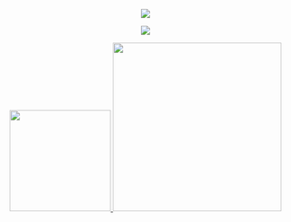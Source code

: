 <div align="center">

 ![](https://komarev.com/ghpvc/?username=johnnyalves64&color=blue&style=flat&label=Visitas+ao+perfil)

 ![](https://github-profile-summary-cards.vercel.app/api/cards/profile-details?username=johnnyalves64&theme=monokai)

</div>
<div align="center">
  <a href="https://github.com/arthurk88">
  <img height="180em" src="https://github-readme-stats.vercel.app/api?username=johnnyalves64&show_icons=true&theme=react&include_all_commits=true&count_private=true"/>
  <img height="300em" src="https://github-readme-stats.vercel.app/api/top-langs/?username=johnnyalves64&langs_count=7&theme=react"/>
</div>
